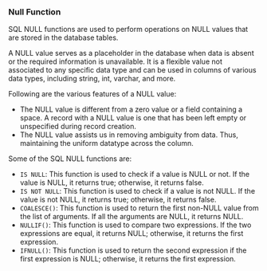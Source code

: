 ### Null Function

SQL NULL functions are used to perform operations on NULL values that are stored in the database tables.

A NULL value serves as a placeholder in the database when data is absent or the required information is unavailable. It is a flexible value not associated to any specific data type and can be used in columns of various data types, including string, int, varchar, and more.

Following are the various features of a NULL value:
- The NULL value is different from a zero value or a field containing a space. A record with a NULL value is one that has been left empty or unspecified during record creation.
- The NULL value assists us in removing ambiguity from data. Thus, maintaining the uniform datatype across the column.

Some of the SQL NULL functions are:
- `IS NULL`: This function is used to check if a value is NULL or not. If the value is NULL, it returns true; otherwise, it returns false.
- `IS NOT NULL`: This function is used to check if a value is not NULL. If the value is not NULL, it returns true; otherwise, it returns false.
- `COALESCE()`: This function is used to return the first non-NULL value from the list of arguments. If all the arguments are NULL, it returns NULL.
- `NULLIF()`: This function is used to compare two expressions. If the two expressions are equal, it returns NULL; otherwise, it returns the first expression.
- `IFNULL()`: This function is used to return the second expression if the first expression is NULL; otherwise, it returns the first expression.

